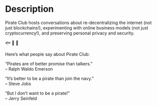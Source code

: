 # Description

Pirate Club hosts conversations about re-decentralizing the internet (not just
blockchains!), experimenting with online business models (not just
cryptocurrency!), and preserving personal privacy and security.

🐟 🐠 🐡

Here’s what people say about Pirate Club:

“Pirates are of better promise than talkers.”  
– Ralph Waldo Emerson

“It’s better to be a pirate than join the navy.”  
– Steve Jobs

“But I don’t want to be a pirate!”  
– Jerry Seinfeld
